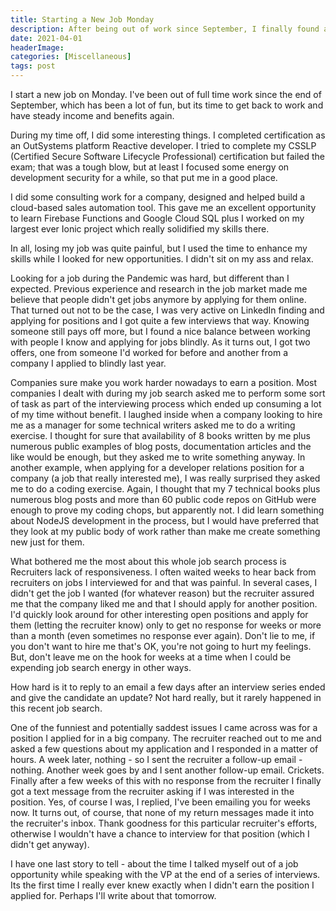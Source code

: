 ```yaml
---
title: Starting a New Job Monday
description: After being out of work since September, I finally found a new job and this is my announcement that I finally found work.
date: 2021-04-01
headerImage: 
categories: [Miscellaneous]
tags: post
---
```


I start a new job on Monday. I've been out of full time work since the end of September, which has been a lot of fun, but its time to get back to work and have steady income and benefits again.

During my time off, I did some interesting things. I completed certification as an OutSystems platform Reactive developer. I tried to complete my CSSLP (Certified Secure Software Lifecycle Professional) certification but failed the exam; that was a tough blow, but at least I focused some energy on development security for a while, so that put me in a good place.

I did some consulting work for a company, designed and helped build a cloud-based sales automation tool. This gave me an excellent opportunity to learn Firebase Functions and Google Cloud SQL plus I worked on my largest ever Ionic project which really solidified my skills there.

In all, losing my job was quite painful, but I used the time to enhance my skills while I looked for new opportunities. I didn't sit on my ass and relax.

Looking for a job during the Pandemic was hard, but different than I expected. Previous experience and research in the job market made me believe that people didn't get jobs anymore by applying for them online. That turned out not to be the case, I was very active on LinkedIn finding and applying for positions and I got quite a few interviews that way. Knowing someone still pays off more, but I found a nice balance between working with people I know and applying for jobs blindly. As it turns out, I got two offers, one from someone I'd worked for before and another from a company I applied to blindly last year.

Companies sure make you work harder nowadays to earn a position. Most companies I dealt with during my job search asked me to perform some sort of task as part of the interviewing process which ended up consuming a lot of my time without benefit. I laughed inside when a company looking to hire me as a manager for some technical writers asked me to do a writing exercise. I thought for sure that availability of 8 books written by me plus numerous public examples of blog posts, documentation articles and the like would be enough, but they asked me to write something anyway.  In another example, when applying for a developer relations position for a company (a job that really interested me), I was really surprised they asked me to do a coding exercise. Again, I thought that my 7 technical books plus numerous blog posts and more than 60 public code repos on GitHub were enough to prove my coding chops, but apparently not. I did learn something about NodeJS development in the process, but I would have preferred that they look at my public body of work rather than make me create something new just for them.

What bothered me the most about this whole job search process is Recruiters lack of responsiveness. I often waited weeks to hear back from recruiters on jobs I interviewed for and that was painful.  In several cases, I didn't get the job I wanted (for whatever reason) but the recruiter assured me that the company liked me and that I should apply for another position. I'd quickly look around for other interesting open positions and apply for them (letting the recruiter know) only to get no response for weeks or more than a month (even sometimes no response ever again). Don't lie to me, if you don't want to hire me that's OK, you're not going to hurt my feelings. But, don't leave me on the hook for weeks at a time when I could be expending job search energy in other ways. 

How hard is it to reply to an email a few days after an interview series ended and give the candidate an update? Not hard really, but it rarely happened in this recent job search.

One of the funniest and potentially saddest issues I came across was for a position I applied for in a big company. The recruiter reached out to me and asked a few questions about my application and I responded in a matter of hours. A week later, nothing - so I sent the recruiter a follow-up email - nothing. Another week goes by and I sent another follow-up email. Crickets. Finally after a few weeks of this with no response from the recruiter I finally got a text message from the recruiter asking if I was interested in the position. Yes, of course I was, I replied, I've been emailing you for weeks now. It turns out, of course, that none of my return messages made it into the recruiter's inbox. Thank goodness for this particular recruiter's efforts, otherwise I wouldn't have a chance to interview for that position (which I didn't get anyway).

I have one last story to tell - about the time I talked myself out of a job opportunity while speaking with the VP at the end of a series of interviews. Its the first time I really ever knew exactly when I didn't earn the position I applied for.  Perhaps I'll write about that tomorrow.